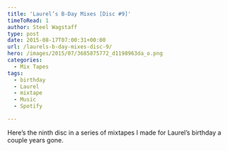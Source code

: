 ```yaml
---
title: 'Laurel’s B-Day Mixes [Disc #9]'
timeToRead: 1 
author: Steel Wagstaff
type: post
date: 2015-08-17T07:00:31+00:00
url: /laurels-b-day-mixes-disc-9/
hero: /images/2015/07/3685875772_d1198963da_o.png
categories:
  - Mix Tapes
tags:
  - birthday
  - Laurel
  - mixtape
  - Music
  - Spotify

---
```

Here&#8217;s the ninth disc in a series of mixtapes I made for Laurel&#8217;s birthday a couple years gone.